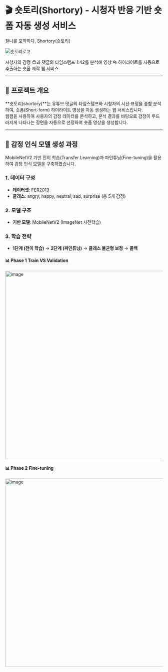 # 🎬 숏토리(Shortory) - 시청자 반응 기반 숏폼 자동 생성 서비스  
찰나를 포착하다, Shortory(숏토리) 

![숏토리로고](https://github.com/user-attachments/assets/fb1a31f0-7e21-4b52-897d-69b454030164)

시청자의 감정 😊과 댓글의 타임스탬프 1:42를 분석해 영상 속 하이라이트를 자동으로 추출하는 숏폼 제작 웹 서비스

---

## 📌 프로젝트 개요
**숏토리(shortory)**는 유튜브 댓글의 타임스탬프와 시청자의 시선·표정을 종합 분석하여, 숏폼(Short-form) 하이라이트 영상을 자동 생성하는 웹 서비스입니다.  
웹캠을 사용하여 사용자의 감정 데이터를 분석하고, 분석 결과를 바탕으로 감정이 두드러지게 나타나는 장면을 자동으로 선정하여 숏폼 영상을 생성합니다. 

---

## 🌱 감정 인식 모델 생성 과정
MobileNetV2 기반 전이 학습(Transfer Learning)과 파인튜닝(Fine-tuning)을 활용하여 감정 인식 모델을 구축하였습니다.

### 1. 데이터 구성
- **데이터셋**: FER2013
- **클래스**: angry, happy, neutral, sad, surprise (총 5개 감정)

### 2. 모델 구조
- **기반 모델**: MobileNetV2 (ImageNet 사전학습)

### 3. 학습 전략
- **1단계 (전이 학습)** →  **2단계 (파인튜닝)** → **클래스 불균형 보정** → **콜백**

#### 📊 Phase 1 Train VS Validation
<img width="600" alt="image" src="https://github.com/user-attachments/assets/c5567d31-d10f-4719-9613-0a7caa605ceb" />

#### 📊 Phase 2 Fine-tuning
<img width="600" alt="image" src="https://github.com/user-attachments/assets/3e408dd9-1cd0-4607-967f-db3828e4e2aa" />
